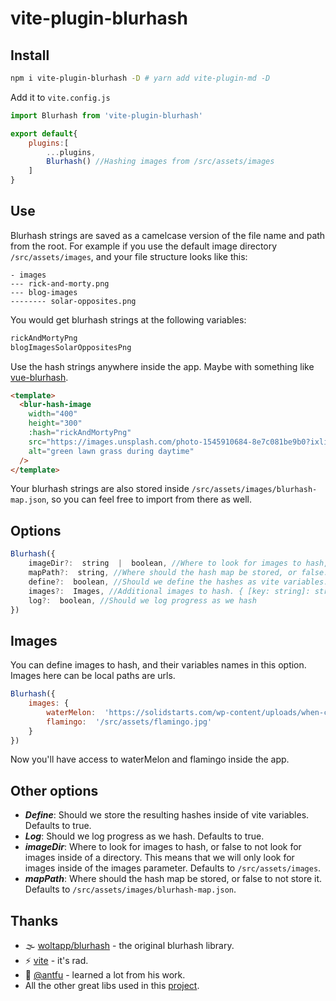 # vite-plugin-blurhash
## Install
```bash
npm i vite-plugin-blurhash -D # yarn add vite-plugin-md -D
```

Add it to `vite.config.js`
```js
import Blurhash from 'vite-plugin-blurhash'

export default{
	plugins:[
		...plugins,
		Blurhash() //Hashing images from /src/assets/images
	]
}
```

## Use
Blurhash strings are saved as a camelcase version of the file name and path from the root. For example if you use the default image directory `/src/assets/images`, and your file structure looks like this:
```
- images
--- rick-and-morty.png
--- blog-images
-------- solar-opposites.png
```

You would get blurhash strings at the following variables:
```js
rickAndMortyPng
blogImagesSolarOppositesPng
```
Use the hash strings anywhere inside the app. Maybe with something like [vue-blurhash](https://github.com/damienroche/vue-blurhash).

```html
<template>
  <blur-hash-image
    width="400"
    height="300"
    :hash="rickAndMortyPng"
    src="https://images.unsplash.com/photo-1545910684-8e7c081be9b0?ixlib=rb-1.2.1&ixid=eyJhcHBfaWQiOjEyMDd9&auto=format&fit=crop&w=1867&q=80"
    alt="green lawn grass during daytime"
  />
</template>
```

Your blurhash strings are also stored inside `/src/assets/images/blurhash-map.json`, so you can feel free to import from there as well.

## Options
```js
Blurhash({
	imageDir?:  string  |  boolean, //Where to look for images to hash, or false. Default /src/assets/images
	mapPath?:  string, //Where should the hash map be stored, or false. Default /src/assets/images/blurhash-map.json
	define?:  boolean, //Should we define the hashes as vite variables. Default true
	images?:  Images, //Additional images to hash. { [key: string]: string }
	log?:  boolean, //Should we log progress as we hash
})
```
## Images
You can define images to hash, and their variables names in this option. Images here can be local paths are urls.

```js
Blurhash({
	images: {
		waterMelon:  'https://solidstarts.com/wp-content/uploads/when-can-babies-eat-watermelon.jpg',
		flamingo:  '/src/assets/flamingo.jpg'
	}
})
```
Now you'll have access to waterMelon and flamingo inside the app.

## Other options
* **_Define_**: Should we store the resulting hashes inside of vite variables. Defaults to true.
* **_Log_**: Should we log progress as we hash. Defaults to true.
* **_imageDir_**: Where to look for images to hash, or false to not look for images inside of a directory. This means that we will only look for images inside of the images parameter. Defaults to `/src/assets/images`.
* **_mapPath_**: Where should the hash map be stored, or false to not store it. Defaults to `/src/assets/images/blurhash-map.json`.

## Thanks
* 🌫 [woltapp/blurhash](https://github.com/woltapp/blurhash) - the original blurhash library.
* ⚡️ [vite](vitejs.dev) - it's rad.
* 🙏 [@antfu](https://github.com/antfu) - learned a lot from his work.
* All the other great libs used in this [project](https://github.com/nickgraffis/vite-plugin-blurhash/blob/main/package.json).